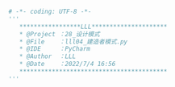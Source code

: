 
<BlogInfo id="1186" title="4.建造者模式" author="白日梦想猿" pv=0 read_times=0 pre_cost_time=0分17秒 category="设计模式" tag_list="['设计模式']" create_time="2022.07.04 16:56:54" update_time="2022.07.04 16:56:56" />

```python
# -*- coding: UTF-8 -*-
'''
   *****************LLL*********************
   * @Project ：28_设计模式                       
   * @File    ：lll04_建造者模式.py                  
   * @IDE     ：PyCharm             
   * @Author  ：LLL                         
   * @Date    ：2022/7/4 16:56             
   *****************************************
'''


```
